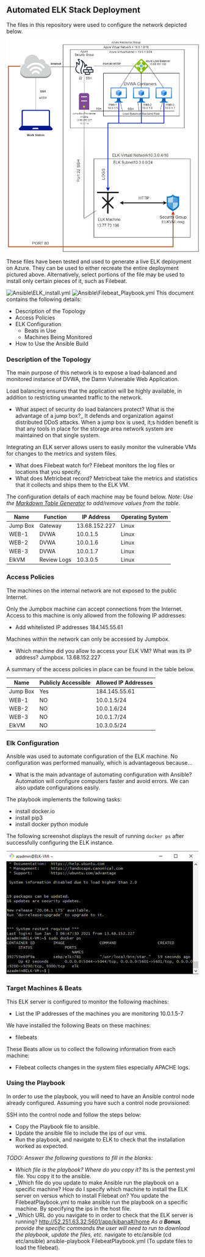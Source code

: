 ## Automated ELK Stack Deployment

The files in this repository were used to configure the network depicted below.

![](Diagrams\ELK_Diagram.png)

These files have been tested and used to generate a live ELK deployment on Azure. They can be used to either recreate the entire deployment pictured above. Alternatively, select portions of the file may be used to install only certain pieces of it, such as Filebeat.

![Ansible\ELK_install.yml](Ansible\ELK_install.yml)
![Ansible\Filebeat_Playbook.yml](Ansible\Filebeat_Playbook.yml)
This document contains the following details:
- Description of the Topology
- Access Policies
- ELK Configuration
  - Beats in Use
  - Machines Being Monitored
- How to Use the Ansible Build


### Description of the Topology

The main purpose of this network is to expose a load-balanced and monitored instance of DVWA, the Damn Vulnerable Web Application.

Load balancing ensures that the application will be highly available, in addition to restricting unwanted traffic to the network.
- What aspect of security do load balancers protect? What is the advantage of a jump box?_
It defends and organization against distributed DDoS attacks.
When a jump box is used, it;s hidden benefit is that any tools in place for the storage area network system are maintained on that single system.

Integrating an ELK server allows users to easily monitor the vulnerable VMs for changes to the metrics and system files.
- What does Filebeat watch for?
Filebeat monitors the log files or locations that you specify.
- What does Metricbeat record?
Metricbeat take the metrics and statistics that it collects and ships them to the ELK VM.

The configuration details of each machine may be found below.
_Note: Use the [Markdown Table Generator](http://www.tablesgenerator.com/markdown_tables) to add/remove values from the table_.

| Name     | Function | IP Address | Operating System |
|----------|----------|------------|------------------|
| Jump Box | Gateway  | 13.68.152.227   | Linux            |
| WEB-1     | DVWA  | 10.0.1.5 |   Linux   |                  |
| WEB-2    |  DVWA   |10.0.1.6 |  Linux     |
| WEB-3    |  DVWA    |  10.0.1.7|     Linux     |
| ElkVM    | Review Logs |10.3.0.5  | Linux |

### Access Policies

The machines on the internal network are not exposed to the public Internet. 

Only the Jumpbox machine can accept connections from the Internet. Access to this machine is only allowed from the following IP addresses:
- Add whitelisted IP addresses
184.145.55.61

Machines within the network can only be accessed by Jumpbox.
- Which machine did you allow to access your ELK VM? What was its IP address?
Jumpbox. 13.68.152.227

A summary of the access policies in place can be found in the table below.

| Name     | Publicly Accessible | Allowed IP Addresses |
|----------|---------------------|----------------------|
| Jump Box | Yes    |  184.145.55.61  |
|  WEB-1 |   NO          |  10.0.1.5/24  |
|  WEB-2   |   NO             |10.0.1.6/24 |
|  WEB-3 | NO | 10.0.1.7/24
|  ElkVM | NO | 10.3.0.5/24

### Elk Configuration

Ansible was used to automate configuration of the ELK machine. No configuration was performed manually, which is advantageous because...
- What is the main advantage of automating configuration with Ansible?
Automation will configure computers faster and avoid errors. We can also update configurations easily.

The playbook implements the following tasks:
- install docker.io
- install pip3
- install docker python module

The following screenshot displays the result of running `docker ps` after successfully configuring the ELK instance.

![TODO: Update the path with the name of your screenshot of docker ps output](Diagrams\Docker_ps.png)

### Target Machines & Beats
This ELK server is configured to monitor the following machines:
- List the IP addresses of the machines you are monitoring
10.0.1.5-7

We have installed the following Beats on these machines:
- filebeats

These Beats allow us to collect the following information from each machine:
- Filebeat collects changes in the system files especially APACHE logs.

### Using the Playbook
In order to use the playbook, you will need to have an Ansible control node already configured. Assuming you have such a control node provisioned: 

SSH into the control node and follow the steps below:
- Copy the Playbook file to ansible.
- Update the ansible file to include the ips of our vms.
- Run the playbook, and navigate to ELK to check that the installation worked as expected.

_TODO: Answer the following questions to fill in the blanks:_
- _Which file is the playbook? Where do you copy it?_
Its is the pentest.yml file. You copy it to the ansible.
- _Which file do you update to make Ansible run the playbook on a specific machine? How do I specify which machine to install the ELK server on versus which to install Filebeat on?
You update the FilebeatPlaybook.yml to make ansible run the playbook on a specific machine. By specifying the ips in the host file.
- _Which URL do you navigate to in order to check that the ELK server is running?
http://52.251.63.32:5601/app/kibana#/home
_As a **Bonus**, provide the specific commands the user will need to run to download the playbook, update the files, etc._
navigate to etc/ansible (cd etc/ansible)
ansible-playbook FilebeatPlaybook.yml (To update files to load the filebeat).